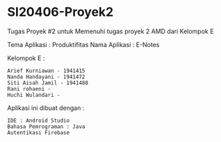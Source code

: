 # SI20406-Proyek2
Tugas Proyek #2 untuk Memenuhi tugas proyek 2 AMD dari Kelompok E

Tema Aplikasi : Produktifitas Nama Aplikasi : E-Notes

Kelompok E :

    Arief Kurniawan - 1941415
    Nanda Handayani - 1941472
    Siti Aisah Jamil - 1941488
    Rani rohaeni -
    Huchi Wulandari -

Aplikasi ini dibuat dengan :

    IDE : Android Studio
    Bahasa Pemrograman : Java
    Autentikasi Firebase

